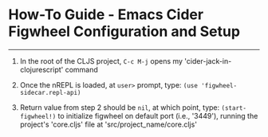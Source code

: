 # How-To Guide - Emacs Cider Figwheel Configuration and Setup
- - -


1. In the root of the CLJS project, `C-c M-j` opens my
   'cider-jack-in-clojurescript' command

2. Once the nREPL is loaded, at `user>` prompt, type: `(use 'figwheel-sidecar.repl-api)`

3. Return value from step 2 should be `nil`, at which point, type: `(start-figwheel!)`
   to initialize figwheel on default port (i.e., '3449'), running the project's 'core.cljs'
   file at 'src/project_name/core.cljs'
